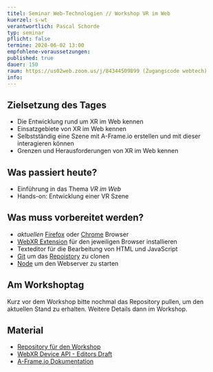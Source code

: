 ```yaml
---
titel: Seminar Web-Technologien // Workshop VR im Web
kuerzel: s-wt
verantwortlich: Pascal Schorde
typ: seminar
pflicht: false
termine: 2020-06-02 13:00
empfohlene-voraussetzungen: 
published: true
dauer: 150
raum: https://us02web.zoom.us/j/84344509899 (Zugangscode webtech)
info: 
---
```


## Zielsetzung des Tages

* Die Entwicklung rund um XR im Web kennen
* Einsatzgebiete von XR im Web kennen
* Selbstständig eine Szene mit A-Frame.io erstellen und mit dieser interagieren können
* Grenzen und Herausforderungen von XR im Web kennen

## Was passiert heute?

* Einführung in das Thema _VR im Web_
* Hands-on: Entwicklung einer VR Szene

## Was muss vorbereitet werden?

* _aktuellen_ [Firefox](https://www.mozilla.org/de/firefox/) oder [Chrome](https://www.google.com/intl/de_de/chrome/) Browser
* [WebXR Extension](https://blog.mozvr.com/webxr-emulator-extension/) für den jeweiligen Browser installieren
* Texteditor für die Bearbeitung von HTML und JavaScript
* [Git](https://git-scm.com/) um das [Repoistory](https://github.com/p2sk/wt-workshop-vr-im-web) zu clonen
* [Node](https://nodejs.org/en/) um den Webserver zu starten

## Am Workshoptag

Kurz vor dem Workshop bitte nochmal das Repository pullen, um den aktuellen Stand zu erhalten. Weitere Details dann im Workshop.

## Material

* [Repository für den Workshop](https://github.com/p2sk/wt-workshop-vr-im-web)
* [WebXR Device API - Editors Draft](https://immersive-web.github.io/webxr/)
* [A-Frame.io Dokumentation](https://aframe.io/docs/master/introduction/)